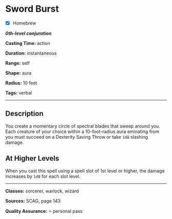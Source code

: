 # Sword Burst

- [x] Homebrew

***0th-level conjuration***

**Casting Time:** action

**Duration:** instantaneous

**Range:** self

**Shape:** aura

**Radius:** 10 feet

**Tags:** verbal

---

## Description
You create a momentary circle of spectral blades that sweep around you.
Each creature of your choice within a 10-foot-radius aura eminating from you must succeed on a Dexterity Saving Throw or take `1d8` slashing damage.

## At Higher Levels
When you cast this spell using a spell slot of 1st level or higher, the damage increases by `1d8` for each slot level.

---

**Classes:** sorcerer, warlock, wizard

**Sources:** SCAG, page 143

**Quality Assurance:** :star: personal pass
